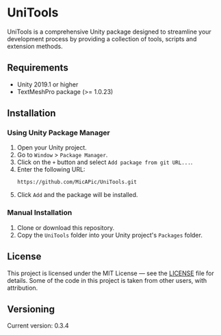 # UniTools
UniTools is a comprehensive Unity package designed to streamline your development process by providing a collection of tools, scripts and extension methods.

## Requirements
* Unity 2019.1 or higher
* TextMeshPro package (>= 1.0.23)

## Installation
### Using Unity Package Manager
1. Open your Unity project.
2. Go to `Window` > `Package Manager`.
3. Click on the `+` button and select `Add package from git URL...`.
4. Enter the following URL:  
    ```
    https://github.com/MicAPic/UniTools.git
    ```
5. Click `Add` and the package will be installed.

### Manual Installation
1. Clone or download this repository.
2. Copy the `UniTools` folder into your Unity project's `Packages` folder.

## License
This project is licensed under the MIT License &mdash; see the [LICENSE](https://github.com/MicAPic/UniTools/blob/master/LICENSE.md) file for details. Some of the code in this project is taken from other users, with attribution.

## Versioning
Current version: 0.3.4

